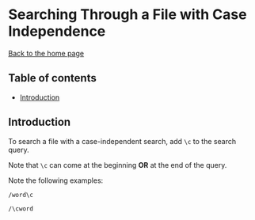 # Searching Through a File with Case Independence

[Back to the home page](README.md)

## Table of contents

- [Introduction](#Introduction)

## Introduction

To search a file with a case-independent search, add `\c` to the search query.

Note that `\c` can come at the beginning **OR** at the end of the query.

Note the following examples:

```
/word\c
```

```
/\cword
```
